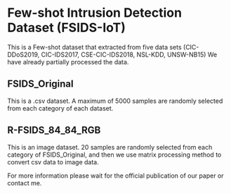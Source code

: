 # Few-shot Intrusion Detection Dataset (FSIDS-IoT)
This is a Few-shot dataset that extracted from five data sets (CIC-DDoS2019, CIC-IDS2017, CSE-CIC-IDS2018, NSL-KDD, UNSW-NB15)
We have already partially processed the data.

## FSIDS_Original
This is a .csv dataset. A maximum of 5000 samples are randomly selected from each category of each dataset.

## R-FSIDS_84_84_RGB
This is an image dataset. 20 samples are randomly selected from each category of FSIDS_Original, and then we use matrix processing method to convert csv data to image data.

For more information please wait for the official publication of our paper or contact me.
